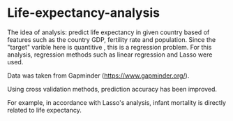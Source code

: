 # Life-expectancy-analysis

The idea of analysis: predict life expectancy in given country based of features such as the country GDP, fertility rate and population. Since the "target" varible here is quantitive , this is a regression problem. For this analysis, regression methods such as linear regression and Lasso were used. 

Data was taken from Gapminder (https://www.gapminder.org/).

Using cross validation methods, prediction accuracy has been improved.

For example, in accordance with Lasso's analysis, infant mortality is directly related to life expectancy.
